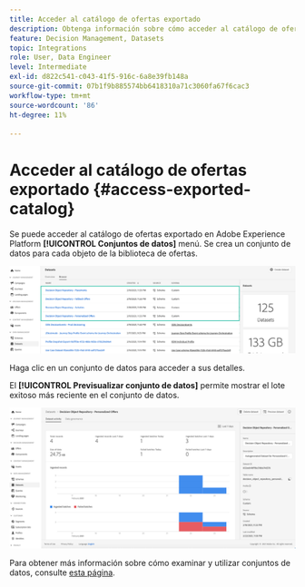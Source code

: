 ```yaml
---
title: Acceder al catálogo de ofertas exportado
description: Obtenga información sobre cómo acceder al catálogo de ofertas en Adobe Experience Platform una vez exportado
feature: Decision Management, Datasets
topic: Integrations
role: User, Data Engineer
level: Intermediate
exl-id: d822c541-c043-41f5-916c-6a8e39fb148a
source-git-commit: 07b1f9b885574bb6418310a71c3060fa67f6cac3
workflow-type: tm+mt
source-wordcount: '86'
ht-degree: 11%

---
```


# Acceder al catálogo de ofertas exportado {#access-exported-catalog}

Se puede acceder al catálogo de ofertas exportado en Adobe Experience Platform **[!UICONTROL Conjuntos de datos]** menú. Se crea un conjunto de datos para cada objeto de la biblioteca de ofertas.

![](../assets/datasets-list.png)

Haga clic en un conjunto de datos para acceder a sus detalles.

El **[!UICONTROL Previsualizar conjunto de datos]** permite mostrar el lote exitoso más reciente en el conjunto de datos.

![](../assets/dataset-activity.png)

Para obtener más información sobre cómo examinar y utilizar conjuntos de datos, consulte [esta página](../../data/get-started-datasets.md).
